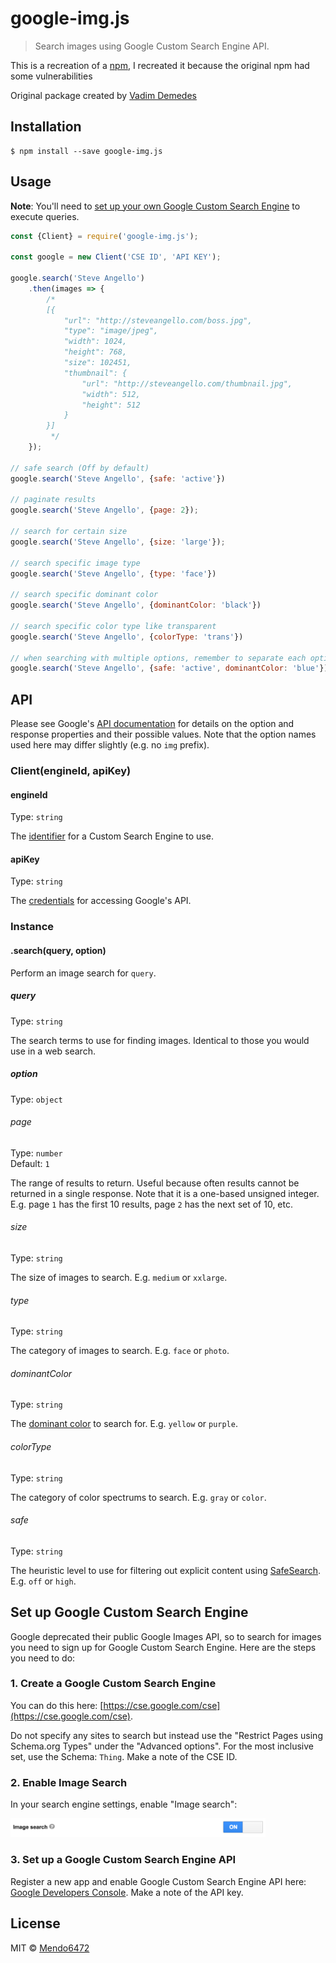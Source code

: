 # google-img.js

> Search images using Google Custom Search Engine API.

This is a recreation of a [npm](https://www.npmjs.com/package/google-images), I recreated it because the original npm had some vulnerabilities

Original package created by [Vadim Demedes](https://vadimdemedes.com)


## Installation

```
$ npm install --save google-img.js
```


## Usage

**Note**: You'll need to [set up your own Google Custom Search Engine](#set-up-google-custom-search-engine) to execute queries.

```js
const {Client} = require('google-img.js');

const google = new Client('CSE ID', 'API KEY');

google.search('Steve Angello')
	.then(images => {
		/*
		[{
			"url": "http://steveangello.com/boss.jpg",
			"type": "image/jpeg",
			"width": 1024,
			"height": 768,
			"size": 102451,
			"thumbnail": {
				"url": "http://steveangello.com/thumbnail.jpg",
				"width": 512,
				"height": 512
			}
		}]
		 */
	});

// safe search (Off by default)
google.search('Steve Angello', {safe: 'active'})

// paginate results
google.search('Steve Angello', {page: 2});

// search for certain size
google.search('Steve Angello', {size: 'large'});

// search specific image type
google.search('Steve Angello', {type: 'face'})

// search specific dominant color
google.search('Steve Angello', {dominantColor: 'black'})

// search specific color type like transparent
google.search('Steve Angello', {colorType: 'trans'})

// when searching with multiple options, remember to separate each option with a comma
google.search('Steve Angello', {safe: 'active', dominantColor: 'blue'})
```


## API

Please see Google's [API documentation](https://developers.google.com/custom-search/json-api/v1/reference/cse/list#parameters) for details on the option and response properties and their possible values. Note that the option names used here may differ slightly (e.g. no `img` prefix).

### Client(engineId, apiKey)

#### engineId

Type: `string`

The [identifier](https://developers.google.com/custom-search/json-api/v1/overview#prerequisites) for a Custom Search Engine to use.

#### apiKey

Type: `string`

The [credentials](https://support.google.com/googleapi/answer/6158857?hl=en) for accessing Google's API.

### Instance

#### .search(query, option)

Perform an image search for `query`.

##### query

Type: `string`

The search terms to use for finding images. Identical to those you would use in a web search.

##### option

Type: `object`

###### page

Type: `number`<br>
Default: `1`

The range of results to return. Useful because often results cannot be returned in a single response. Note that it is a one-based unsigned integer. E.g. page `1` has the first 10 results, page `2` has the next set of 10, etc.

###### size

Type: `string`

The size of images to search. E.g. `medium` or `xxlarge`.

###### type

Type: `string`

The category of images to search. E.g. `face` or `photo`.

###### dominantColor

Type: `string`

The [dominant color](https://designshack.net/articles/graphics/understanding-color-dominant-vs-recessive-colors/) to search for. E.g. `yellow` or `purple`.

###### colorType

Type: `string`

The category of color spectrums to search. E.g. `gray` or `color`.

###### safe

Type: `string`

The heuristic level to use for filtering out explicit content using [SafeSearch](https://en.wikipedia.org/wiki/SafeSearch). E.g. `off` or `high`.

## Set up Google Custom Search Engine

Google deprecated their public Google Images API, so to search for images you need to sign up for Google Custom Search Engine.
Here are the steps you need to do:

### 1. Create a Google Custom Search Engine

You can do this here: [https://cse.google.com/cse](https://cse.google.com/cse).

Do not specify any sites to search but instead use the "Restrict Pages using Schema.org Types" under the "Advanced options".
For the most inclusive set, use the Schema: `Thing`. Make a note of the CSE ID.

### 2. Enable Image Search

In your search engine settings, enable "Image search":

<img src="media/screenshot.png" width="408" />

### 3. Set up a Google Custom Search Engine API

Register a new app and enable Google Custom Search Engine API here: [Google Developers Console](https://console.developers.google.com).
Make a note of the API key.


## License

MIT © [Mendo6472](https://github.com/Mendo6472)
